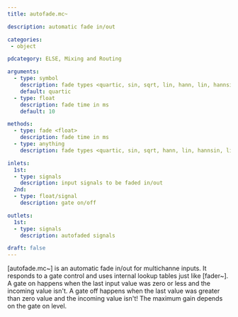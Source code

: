 ```yaml
---
title: autofade.mc~

description: automatic fade in/out

categories:
 - object

pdcategory: ELSE, Mixing and Routing

arguments:
  - type: symbol
    description: fade types <quartic, sin, sqrt, lin, hann, lin, hannsin, linsin>
    default: quartic
  - type: float
    description: fade time in ms
    default: 10

methods:
  - type: fade <float>
    description: fade time in ms
  - type: anything
    description: fade types <quartic, sin, sqrt, hann, lin, hannsin, linsin>

inlets:
  1st:
  - type: signals
    description: input signals to be faded in/out
  2nd:
  - type: float/signal
    description: gate on/off

outlets:
  1st:
  - type: signals
    description: autofaded signals

draft: false
---
```


[autofade.mc~] is an automatic fade in/out for multichanne inputs. It responds to a gate control and uses internal lookup tables just like [fader~]. A gate on happens when the last input value was zero or less and the incoming value isn't. A gate off happens when the last value was greater than zero value and the incoming value isn't! The maximum gain depends on the gate on level.
